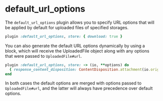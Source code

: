 # default_url_options

The `default_url_options` plugin allows you to specify URL options that will be
applied by default for uploaded files of specified storages.

```rb
plugin :default_url_options, store: { download: true }
```

You can also generate the default URL options dynamically by using a block,
which will receive the UploadedFile object along with any options that were
passed to `UploadedFile#url`.

```rb
plugin :default_url_options, store: -> (io, **options) do
  { response_content_disposition: ContentDisposition.attachment(io.original_filename) }
end
```

In both cases the default options are merged with options passed to
`UploadedFile#url`, and the latter will always have precedence over default
options.
